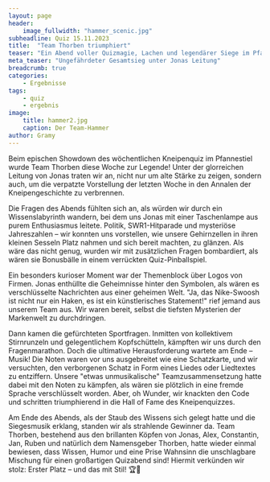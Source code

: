 ```yaml
---
layout: page
header:
    image_fullwidth: "hammer_scenic.jpg"
subheadline: Quiz 15.11.2023
title:  "Team Thorben triumphiert"
teaser: "Ein Abend voller Quizmagie, Lachen und legendärer Siege im Pfannestiel!"
meta_teaser: "Ungefährdeter Gesamtsieg unter Jonas Leitung"
breadcrumb: true
categories:
    - Ergebnisse
tags:
    - quiz
    - ergebnis
image:
    title: hammer2.jpg
    caption: Der Team-Hammer
author: Gramy
---
```


Beim epischen Showdown des wöchentlichen Kneipenquiz im Pfannestiel wurde Team Thorben diese Woche zur Legende! 
Unter der glorreichen Leitung von Jonas traten wir an, nicht nur um alte Stärke zu zeigen, sondern auch, um die verpatzte Vorstellung der letzten Woche in den Annalen der Kneipengeschichte zu verbrennen.

Die Fragen des Abends fühlten sich an, als würden wir durch ein Wissenslabyrinth wandern, bei dem uns Jonas mit einer Taschenlampe aus purem Enthusiasmus leitete. 
Politik, SWR1-Hitparade und mysteriöse Jahreszahlen – wir konnten uns vorstellen, wie unsere Gehirnzellen in ihren kleinen Sesseln Platz nahmen und sich bereit machten, zu glänzen. 
Als wäre das nicht genug, wurden wir mit zusätzlichen Fragen bombardiert, als wären sie Bonusbälle in einem verrückten Quiz-Pinballspiel.

Ein besonders kurioser Moment war der Themenblock über Logos von Firmen. 
Jonas enthüllte die Geheimnisse hinter den Symbolen, als wären es verschlüsselte Nachrichten aus einer geheimen Welt. 
"Ja, das Nike-Swoosh ist nicht nur ein Haken, es ist ein künstlerisches Statement!" rief jemand aus unserem Team aus. 
Wir waren bereit, selbst die tiefsten Mysterien der Markenwelt zu durchdringen.

Dann kamen die gefürchteten Sportfragen. Inmitten von kollektivem Stirnrunzeln und gelegentlichem Kopfschütteln, kämpften wir uns durch den Fragenmarathon. 
Doch die ultimative Herausforderung wartete am Ende – Musik! 
Die Noten waren vor uns ausgebreitet wie eine Schatzkarte, und wir versuchten, den verborgenen Schatz in Form eines Liedes oder Liedtextes zu entziffern. 
Unsere "etwas unmusikalische" Teamzusammensetzung hatte dabei mit den Noten zu kämpfen, als wären sie plötzlich in eine fremde Sprache verschlüsselt worden. 
Aber, oh Wunder, wir knackten den Code und schritten triumphierend in die Hall of Fame des Kneipenquizzes.

Am Ende des Abends, als der Staub des Wissens sich gelegt hatte und die Siegesmusik erklang, standen wir als strahlende Gewinner da. 
Team Thorben, bestehend aus den brillanten Köpfen von Jonas, Alex, Constantin, Jan, Ruben und natürlich dem Namensgeber Thorben, hatte wieder einmal bewiesen, dass Wissen, Humor und eine Prise Wahnsinn die unschlagbare Mischung für einen großartigen Quizabend sind! 
Hiermit verkünden wir stolz: Erster Platz – und das mit Stil! 🏆🎉